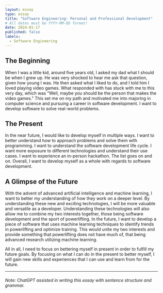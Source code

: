 ```yaml
---
layout: essay
type: essay
title: "Software Engineering: Personal and Professional Development"
# All dates must be YYYY-MM-DD format!
date: 2024-01-17
published: false
labels:
  - Software Engineering
---
```

## The Beginning
When I was a little kid, around five years old, I asked my dad what I should be when I grew up. He was very shocked to hear me ask that question, given how young I was. He then asked what I liked to do, and I told him I loved playing video games. What responded with has stuck with me to this very day, which was "Well, maybe you should be the person that makes the video games." This set me on my path and motivated me into majoring in computer science and pursuing a career in software development. I want to develop software to solve real-world problems.

## The Present
In the near future, I would like to develop myself in multiple ways. I want to better understand how to approach problems and solve them with programming. I want to understand the software development life cycle. I want more exposure to different technologies and understand their use cases. I want to experience an in-person hackathon. The list goes on and on. Overall, I want to develop myself as a whole with regards to software development.  

## A Glimpse of the Future
With the advent of advanced artificial intelligence and machine learning, I want to better my understanding of how they work on a deeper level. By understanding these new and exciting technologies, I will be more valuable and versatile as a developer. Understanding these technologies will also allow me to combine my two interests together, those being software development and the sport of powerlifting. In the future, I want to develop a piece of software that uses machine learning techniques to identify trends in powerlifting and optimize training. This would unite my two interests and provide something that powerlifting does not have much of, that being advanced research utilizing machine learning. 

All in all, I need to focus on bettering myself in present in order to fulfill my future goals. By focusing on what I can do in the present to better myself, I will gain new skills and experiences that I can use and learn from for the future. 

<hr>

###### Note: ChatGPT assisted in writing this essay with sentence structure and grammar.
